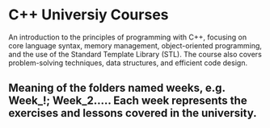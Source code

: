 # C++ Universiy Courses
An introduction to the principles of programming with C++, focusing on core language syntax, memory management, object-oriented programming, and the use of the Standard Template Library (STL). The course also covers problem-solving techniques, data structures, and efficient code design.


## Meaning of the folders named weeks, e.g. Week_!; Week_2..... Each week represents the exercises and lessons covered in the university.
